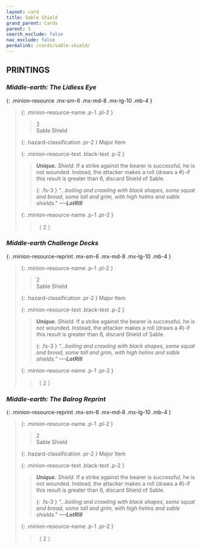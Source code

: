 ```yaml
---
layout: card
title: Sable Shield
grand_parent: Cards
parent: S
search_exclude: false
nav_exclude: false
permalink: /cards/sable-shield/
---
```


## PRINTINGS


### _Middle-earth: The Lidless Eye_

{: .minion-resource .mx-sm-6 .mx-md-8 .mx-lg-10 .mb-4 }
> {: .minion-resource-name .p-1 .pl-2 }
> > <div class="hazard-mp">2</div>
> > <div class="card-name">Sable Shield</div>
>
> {: .hazard-classification .pr-2 }
> Major Item
>
> {: .minion-resource-text .black-text .p-2 }
> > _**Unique.**_ _Shield._ If a strike against the bearer is successful, he is not wounded. Instead, the attacker makes a roll (draws a #)-if this result is greater than 6, discard Shield of Sable.   
> > 
> > {: .fs-3 } 
> > _“...boiling and crawling with black shapes, some squat and broad, some tall and grim, with high helms and sable shields."_ ***---&#65279;LotRIII*** 
> 
> {: .minion-resource-name .p-1 .pr-2 }
> > <div class="card-shield"></div>
> > <div class="card-corruption-white">〔 2 〕</div>

### _Middle-earth Challenge Decks_

{: .minion-resource-reprint .mx-sm-6 .mx-md-8 .mx-lg-10 .mb-4 }
> {: .minion-resource-name .p-1 .pl-2 }
> > <div class="hazard-mp">2</div>
> > <div class="card-name">Sable Shield</div>
>
> {: .hazard-classification .pr-2 }
> Major Item
>
> {: .minion-resource-text .black-text .p-2 }
> > _**Unique.**_ _Shield._ If a strike against the bearer is successful, he is not wounded. Instead, the attacker makes a roll (draws a #)-if this result is greater than 6, discard Shield of Sable.   
> > 
> > {: .fs-3 } 
> > _“...boiling and crawling with black shapes, some squat and broad, some tall and grim, with high helms and sable shields."_ ***---&#65279;LotRIII*** 
> 
> {: .minion-resource-name .p-1 .pr-2 }
> > <div class="card-shield"></div>
> > <div class="card-corruption-white">〔 2 〕</div>

### _Middle-earth: The Balrog Reprint_

{: .minion-resource-reprint .mx-sm-6 .mx-md-8 .mx-lg-10 .mb-4 }
> {: .minion-resource-name .p-1 .pl-2 }
> > <div class="hazard-mp">2</div>
> > <div class="card-name">Sable Shield</div>
>
> {: .hazard-classification .pr-2 }
> Major Item
>
> {: .minion-resource-text .black-text .p-2 }
> > _**Unique.**_ _Shield._ If a strike against the bearer is successful, he is not wounded. Instead, the attacker makes a roll (draws a #)-if this result is greater than 6, discard Shield of Sable.   
> > 
> > {: .fs-3 } 
> > _“...boiling and crawling with black shapes, some squat and broad, some tall and grim, with high helms and sable shields."_ ***---&#65279;LotRIII*** 
> 
> {: .minion-resource-name .p-1 .pr-2 }
> > <div class="card-shield"></div>
> > <div class="card-corruption-white">〔 2 〕</div>
